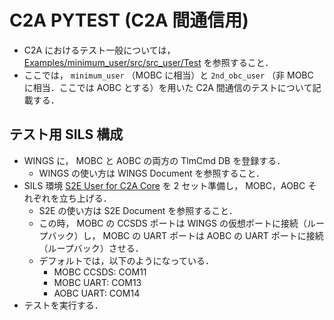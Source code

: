 # C2A PYTEST (C2A 間通信用)
- C2A におけるテスト一般については， [Examples/minimum_user/src/src_user/Test](../../../../minimum_user/src/src_user/Test) を参照すること．
- ここでは， `minimum_user` （MOBC に相当）と `2nd_obc_user` （非 MOBC に相当．ここでは AOBC とする）を用いた C2A 間通信のテストについて記載する．

## テスト用 SILS 構成
- WINGS に， MOBC と AOBC の両方の TlmCmd DB を登録する．
    - WINGS の使い方は WINGS Document を参照すること．
- SILS 環境 [S2E User for C2A Core](https://github.com/ut-issl/s2e-user-for-c2a-core) を 2 セット準備し， MOBC，AOBC それぞれを立ち上げる．
    - S2E の使い方は S2E Document を参照すること．
    - この時， MOBC の CCSDS ポートは WINGS の仮想ポートに接続（ループバック）し， MOBC の UART ポートは AOBC の UART ポートに接続（ループバック）させる．
    - デフォルトでは，以下のようになっている．
        - MOBC CCSDS: COM11
        - MOBC UART: COM13
        - AOBC UART: COM14
- テストを実行する．

